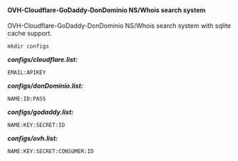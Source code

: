 #### OVH-Cloudflare-GoDaddy-DonDominio NS/Whois search system

OVH-Cloudflare-GoDaddy-DonDominio NS/Whois search system with sqlite cache support.

```
mkdir configs
```


***configs/cloudflare.list:***
```
EMAIL:APIKEY
```

***configs/donDominio.list:***
```
NAME:ID:PASS
```

***configs/godaddy.list:***
```
NAME:KEY:SECRET:ID
```

***configs/ovh.list:***
```
NAME:KEY:SECRET:CONSUMER:ID
```
